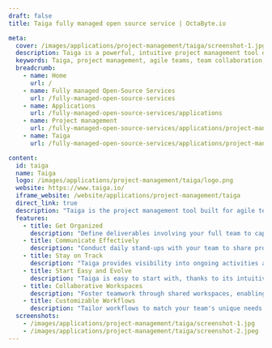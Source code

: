 ```yaml
---
draft: false
title: Taiga fully managed open source service | OctaByte.io

meta:
  cover: /images/applications/project-management/taiga/screenshot-1.jpg
  description: Taiga is a powerful, intuitive project management tool designed for multi-functional agile teams. Organize, collaborate, and deliver with ease, no complex setup required.
  keywords: Taiga, project management, agile teams, team collaboration, project tracker, task management, sprint management, agile tool, productivity tool, project management software
  breadcrumb:
    - name: Home
      url: /
    - name: Fully managed Open-Source Services
      url: /fully-managed-open-source-services
    - name: Applications
      url: /fully-managed-open-source-services/applications
    - name: Project management
      url: /fully-managed-open-source-services/applications/project-management
    - name: Taiga
      url: /fully-managed-open-source-services/applications/project-management/taiga

content:
  id: taiga
  name: Taiga
  logo: /images/applications/project-management/taiga/logo.png
  website: https://www.taiga.io/
  iframe_website: /website/applications/project-management/taiga
  direct_link: true
  description: "Taiga is the project management tool built for agile teams looking to optimize collaboration and productivity. It offers a rich feature set with an intuitive user interface, making it easy to organize projects, track progress, and communicate effectively. Whether you're managing a small startup or a large enterprise, Taiga adapts to your team's needs, providing flexibility for any stage of the project. With Taiga, you can prioritize deliverables, stay on track with real-time updates, and foster team collaboration for seamless project success. The tool requires no complex setup or training, allowing you to hit the ground running and evolve your workflows as your team grows."
  features:
    - title: Get Organized
      description: "Define deliverables involving your full team to capture their knowledge and secure buy-in. Align and prioritize deliverables with the end-user, ensuring timely completion and the ability to pivot as necessary."
    - title: Communicate Effectively
      description: "Conduct daily stand-ups with your team to share progress, discuss bottlenecks, and promote risk-taking for individual and team growth. Clear communication ensures timely delivery and accountability."
    - title: Stay on Track
      description: "Taiga provides visibility into ongoing activities and completed deliverables, helping end-users understand the current status of tasks and resources. Real-time updates ensure your team stays aligned and focused on priorities."
    - title: Start Easy and Evolve
      description: "Taiga is easy to start with, thanks to its intuitive interface, and can be customized as your team evolves. Reflect on team performance and adjust workflows when necessary, all without requiring complex training or setup."
    - title: Collaborative Workspaces
      description: "Foster teamwork through shared workspaces, enabling better task coordination and collaboration across team members. Taiga helps manage multi-functional teams by keeping everything in one place."
    - title: Customizable Workflows
      description: "Tailor workflows to match your team's unique needs. With flexible task management options, you can set up and adjust workflows that align with the way your team works, ensuring efficiency and effectiveness."
  screenshots:
    - /images/applications/project-management/taiga/screenshot-1.jpg
    - /images/applications/project-management/taiga/screenshot-2.jpeg
---
```

